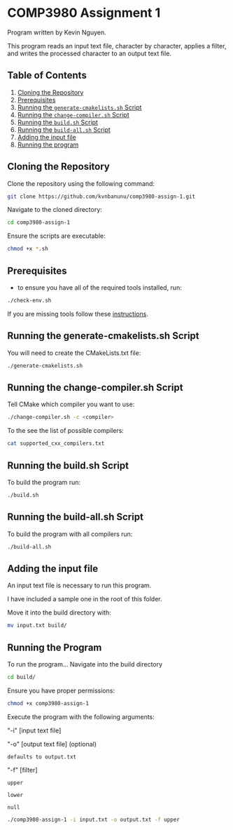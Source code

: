 # COMP3980 Assignment 1

Program written by Kevin Nguyen.

This program reads an input text file, character by character, applies a filter, and writes the processed character to an output text file.

## **Table of Contents**

1. [Cloning the Repository](#cloning-the-repository)
2. [Prerequisites](#Prerequisites)
3. [Running the `generate-cmakelists.sh` Script](#running-the-generate-cmakelistssh-script)
4. [Running the `change-compiler.sh` Script](#running-the-change-compilersh-script)
5. [Running the `build.sh` Script](#running-the-buildsh-script)
5. [Running the `build-all.sh` Script](#running-the-build-allsh-script)
6. [Adding the input file](#adding-the-input-file)
7. [Running the program](#running-the-program)

## **Cloning the Repository**

Clone the repository using the following command:

```bash
git clone https://github.com/kvnbanunu/comp3980-assign-1.git
```

Navigate to the cloned directory:

```bash
cd comp3980-assign-1
```

Ensure the scripts are executable:

```bash
chmod +x *.sh
```

## **Prerequisites**

- to ensure you have all of the required tools installed, run:
```bash
./check-env.sh
```

If you are missing tools follow these [instructions](https://docs.google.com/document/d/1ZPqlPD1mie5iwJ2XAcNGz7WeA86dTLerFXs9sAuwCco/edit?usp=drive_link).

## **Running the generate-cmakelists.sh Script**

You will need to create the CMakeLists.txt file:

```bash
./generate-cmakelists.sh
```

## **Running the change-compiler.sh Script**

Tell CMake which compiler you want to use:

```bash
./change-compiler.sh -c <compiler>
```

To the see the list of possible compilers:

```bash
cat supported_cxx_compilers.txt
```

## **Running the build.sh Script**

To build the program run:

```bash
./build.sh
```

## **Running the build-all.sh Script**

To build the program with all compilers run:

```bash
./build-all.sh
```

## **Adding the input file**

An input text file is necessary to run this program.

I have included a sample one in the root of this folder.

Move it into the build directory with:

```bash
mv input.txt build/
```

## **Running the Program**

To run the program...
Navigate into the build directory

```bash
cd build/
```

Ensure you have proper permissions:

```bash
chmod +x comp3980-assign-1
```

Execute the program with the following arguments:

"-i" [input text file]

"-o" [output text file] (optional)

    defaults to output.txt
    
"-f" [filter]

    upper
    
    lower
    
    null

```bash
./comp3980-assign-1 -i input.txt -o output.txt -f upper
```

